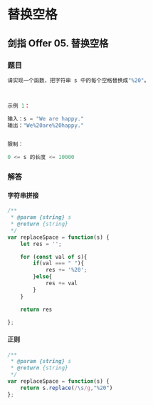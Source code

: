 # 替换空格

## 剑指 Offer 05. 替换空格

### 题目

```javascript
请实现一个函数，把字符串 s 中的每个空格替换成"%20"。



示例 1：

输入：s = "We are happy."
输出："We%20are%20happy."


限制：

0 <= s 的长度 <= 10000
```

### 解答

#### 字符串拼接

```javascript
/**
 * @param {string} s
 * @return {string}
 */
var replaceSpace = function(s) {
    let res = '';

    for (const val of s){
        if(val === " "){
            res += '%20';
        }else{
            res += val
        }
    }

    return res

};
```

#### 正则

```javascript
/**
 * @param {string} s
 * @return {string}
 */
var replaceSpace = function(s) {
    return s.replace(/\s/g,"%20")
};
```

